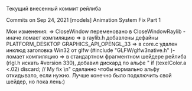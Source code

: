 ﻿Текущий внесенный коммит рейлиба
	
Commits on Sep 24, 2021
    [models] Animation System Fix Part 1 


Мои изменения:
=> CloseWindow переменовано в CloseWindowRaylib - иначе ломает компиляцию
=> в raylib.h добавлены дефайны PLATFORM_DESKTOP GRAPHICS_API_OPENGL_33
=> в core.c удален инклюд заголовка Win32 от glfw (#include "GLFW/glfw3native.h" )- ломает компиляцию
=> в стандартном фрагментном шейдере рейлиба (rlgl.h искать #version 330), добавил дискард по альфе "    if (texelColor.a <.02) discard; // My fix             \n"
	сделанно чтобы нормально альфу откидывало, если нужно. Лучше конечно было подключить свой шейдер, но пока лень:)